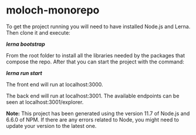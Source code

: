 # moloch-monorepo

To get the project running you will need to have installed Node.js and Lerna. Then clone it and execute:

***lerna bootstrap***

From the root folder to install all the libraries needed by the packages that compose the repo. After that you can start the project with the command:

***lerna run start***

The front end will run at localhost:3000.

The back end will run at localhost:3001. The available endpoints can be seen at localhost:3001/explorer.

**Note:** This project has been generated using the version 11.7 of Node.js and 6.6.0 of NPM. If there are any errors related to Node, you might need to update your version to the latest one.
